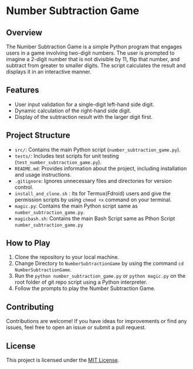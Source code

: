 # Number Subtraction Game

## Overview
The Number Subtraction Game is a simple Python program that engages users in a game involving two-digit numbers. The user is prompted to imagine a 2-digit number that is not divisible by 11, flip that number, and subtract from greater to smaller digits. The script calculates the result and displays it in an interactive manner.

## Features
- User input validation for a single-digit left-hand side digit.
- Dynamic calculation of the right-hand side digit.
- Display of the subtraction result with the larger digit first.

## Project Structure
- `src/`: Contains the main Python script (`number_subtraction_game.py`).
- `tests/`: Includes test scripts for unit testing (`test_number_subtraction_game.py`).
- `README.md`: Provides information about the project, including installation and usage instructions.
- `.gitignore`: Ignores unnecessary files and directories for version control.
- `install_and_clone.sh` : Its for Termux(Fdroid) users and give the permission scripts by using `chmod +x` command on your terminal. 
- `magic.py`: Contains the main Python script same as `number_subtraction_game.py`.
- `magicbash.sh`: Contains the main Bash Script same as Pthon Script `number_subtraction_game.py`
  
## How to Play
1. Clone the repository to your local machine.
2. Change Directory to  `NumberSubtractionGame` by using the command `cd NumberSubtractionGame`.
3. Run the `python number_subtraction_game.py` or `python magic.py` on the root folder of git repo script using a Python interpreter.
4. Follow the prompts to play the Number Subtraction Game.

## Contributing
Contributions are welcome! If you have ideas for improvements or find any issues, feel free to open an issue or submit a pull request.

## License
This project is licensed under the [MIT License](LICENSE).
